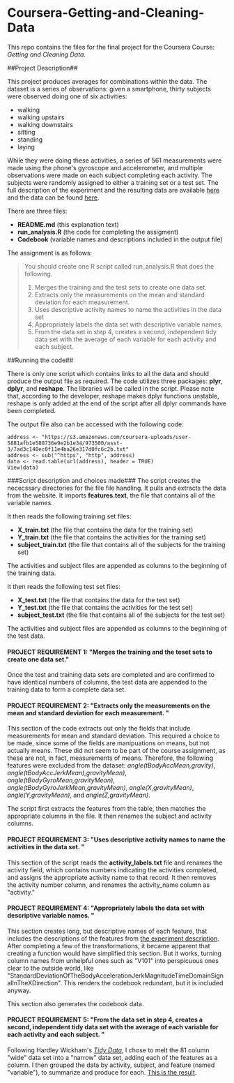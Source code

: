 # Coursera-Getting-and-Cleaning-Data
This repo contains the files for the final project for the Coursera Course: *Getting and Cleaning Data*. 

##Project Description##

This project produces averages for combinations within the data. The dataset is a series of observations: given a smartphone, thirty subjects were observed doing
one of six activities: 
- walking
- walking upstairs
- walking downstairs
- sitting
- standing
- laying

While they were doing these activities, a series of 561 measurements were made using the phone's gyroscope and accelerometer, and multiple observations
were made on each subject completing each activity. The subjects were randomly assigned to either a training set or a test set.  The full description 
of the experiment and the resulting data are available [here](http://archive.ics.uci.edu/ml/datasets/Human+Activity+Recognition+Using+Smartphones) and
the data can be found [here](https://d396qusza40orc.cloudfront.net/getdata%2Fprojectfiles%2FUCI%20HAR%20Dataset.zip).

There are three files:
- **README.md** (this explanation text)
- **run_analysis.R** (the code for completing the assigment)
- **Codebook** (variable names and descriptions included in the output file)

The assignment is as follows:
> You should create one R script called run_analysis.R that does the following. 
> 1. Merges the training and the test sets to create one data set.
> 2. Extracts only the measurements on the mean and standard deviation for each measurement. 
> 3. Uses descriptive activity names to name the activities in the data set
> 4. Appropriately labels the data set with descriptive variable names. 
> 5. From the data set in step 4, creates a second, independent tidy data set with the average of each variable for each activity and each subject.

##Running the code##

There is only one script which contains links to all the data and should produce the output file as required. The code utilizes three packages: **plyr**, **dplyr**, and **reshape**. The libraries will be called in the script. Please note that, according to the developer, reshape makes dplyr functions unstable, reshape is only added at the end of the script after all dplyr commands have been completed. 

The output file also can be accessed with the following code:

```
address <- "https://s3.amazonaws.com/coursera-uploads/user-5881afb1e588736e9e2b1e34/973500/asst-3/7ad3c140ec0f11e4ba26e317d0fc6c2b.txt"
address <- sub("^https", "http", address)
data <- read.table(url(address), header = TRUE) 
View(data)
```
###Script description and choices made###
The script creates the nececssary directories for the file file handling. It pulls and extracts the data from the website.
It imports **features.text**, the file that contains all of the variable names.

It then reads the following training set files:
- **X_train.txt** (the file that contains the data for the training set)
- **Y_train.txt** (the file that contains the activities for the training set)
- **subject_train.txt** (the file that contains all of the subjects for the training set)

The activities and subject files are appended as columns to the beginning of the training data.

It then reads the following test set files:
- **X_test.txt** (the file that contains the data for the test set)
- **Y_test.txt** (the file that contains the activities for the test set)
- **subject_test.txt** (the file that contains all of the subjects for the test set)

The activities and subject files are appended as columns to the beginning of the test data.

#### PROJECT REQUIREMENT 1: "Merges the training and the teset sets to create one data set." ####
Once the test and training data sets are completed and are confirmed to have identical numbers of columns, the test data are appended to the training data to form a complete data set. 

#### PROJECT REQUIREMENT 2: "Extracts only the measurements on the mean and standard deviation for each measurement. " ####
This section of the code extracts out only the fields that include measurements for mean and standard deviation. This required a choice to be made, since some of the fields are manipuations on means, but not actually means. These did not seem to be part of the course assignment, as these are not, in fact, measurements of means. Therefore, the following features were excluded from the dataset: *angle(tBodyAccMean,gravity)*, *angle(tBodyAccJerkMean),gravityMean)*, *angle(tBodyGyroMean,gravityMean)*, *angle(tBodyGyroJerkMean,gravityMean)*, *angle(X,gravityMean)*, *angle(Y,gravityMean)*, and *angle(Z,gravityMean)*.

The script first extracts the features from the table, then matches the appropriate columns in the file.  It then renames the subject and activity columns.

#### PROJECT REQUIREMENT 3: "Uses descriptive activity names to name the activities in the data set. " ####

This section of the script reads the **activity_labels.txt** file and renames the activity field, which contains numbers indicating the activities completed, and assigns the appropriate activity name to that record. It then removes the activity number column, and renames the activity_name column as "activity."

#### PROJECT REQUIREMENT 4: "Appropriately labels the data set with descriptive variable names. " ####

This section creates long, but descriptive names of each feature, that includes the descriptions of the features from [the experiment description](http://archive.ics.uci.edu/ml/datasets/Human+Activity+Recognition+Using+Smartphones). After completing a few of the transformations, it became apparent that creating a function would have simplified this section. But it works, turning column names from unhelpful ones such as "V101" into perspicuous ones clear to the outside world, like "StandardDeviationOfTheBodyAccelerationJerkMagnitudeTimeDomainSignalInTheXDirection". This renders the codebook redundant, but it is included anyway.

This section also generates the codebook data. 

#### PROJECT REQUIREMENT 5: "From the data set in step 4, creates a second, independent tidy data set with the average of each variable for each activity and each subject. "  ####

Following Hardley Wickham's *[Tidy Data](http://vita.had.co.nz/papers/tidy-data.pdf)*, I chose to melt the 81 column "wide" data set into a "narrow" data set, adding each of the features as a column. I then grouped the data by activity, subject, and feature (named "variable"), to summarize and produce for each. [This is the result](https://s3.amazonaws.com/coursera-uploads/user-5881afb1e588736e9e2b1e34/973500/asst-3/7ad3c140ec0f11e4ba26e317d0fc6c2b.txt).


